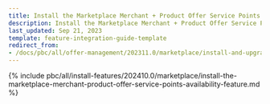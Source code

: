```yaml
---
title: Install the Marketplace Merchant + Product Offer Service Points Availability feature
description: Install the Marketplace Merchant + Product Offer Service Points Availability feature     
last_updated: Sep 21, 2023
template: feature-integration-guide-template
redirect_from:
- /docs/pbc/all/offer-management/202311.0/marketplace/install-and-upgrade/install-the-marketplace-merchant-product-offer-service-points-availability-feature.html
---
```


{% include pbc/all/install-features/202410.0/marketplace/install-the-marketplace-merchant-product-offer-service-points-availability-feature.md %} <!-- To edit, see /_includes/pbc/all/install-features/202311.0/marketplace/install-the-marketplace-merchant-product-offer-service-points-availability-feature.md -->

